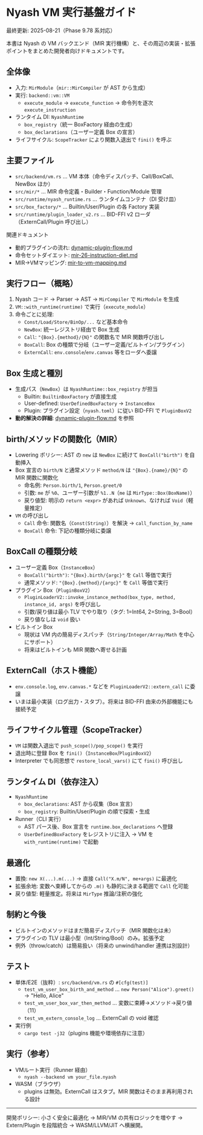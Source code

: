 # Nyash VM 実行基盤ガイド

最終更新: 2025-08-21（Phase 9.78 系対応）

本書は Nyash の VM バックエンド（MIR 実行機構）と、その周辺の実装・拡張ポイントをまとめた開発者向けドキュメントです。

## 全体像
- 入力: `MirModule`（`mir::MirCompiler` が AST から生成）
- 実行: `backend::vm::VM`
  - `execute_module` → `execute_function` → 命令列を逐次 `execute_instruction`
- ランタイム DI: `NyashRuntime`
  - `box_registry`（統一 BoxFactory 経由の生成）
  - `box_declarations`（ユーザー定義 Box の宣言）
- ライフサイクル: `ScopeTracker` により関数入退出で `fini()` を呼ぶ

## 主要ファイル
- `src/backend/vm.rs` … VM 本体（命令ディスパッチ、Call/BoxCall、NewBox ほか）
- `src/mir/*` … MIR 命令定義・Builder・Function/Module 管理
- `src/runtime/nyash_runtime.rs` … ランタイムコンテナ（DI 受け皿）
- `src/box_factory/*` … Builtin/User/Plugin の各 Factory 実装
- `src/runtime/plugin_loader_v2.rs` … BID-FFI v2 ローダ（ExternCall/Plugin 呼び出し）

関連ドキュメント
- 動的プラグインの流れ: [dynamic-plugin-flow.md](./dynamic-plugin-flow.md)
- 命令セットダイエット: [mir-26-instruction-diet.md](./mir-26-instruction-diet.md)
- MIR→VMマッピング: [mir-to-vm-mapping.md](./mir-to-vm-mapping.md)

## 実行フロー（概略）
1) Nyash コード → Parser → AST → `MirCompiler` で `MirModule` を生成
2) `VM::with_runtime(runtime)` で実行（`execute_module`）
3) 命令ごとに処理:
   - `Const/Load/Store/BinOp/...` など基本命令
   - `NewBox`: 統一レジストリ経由で Box 生成
   - `Call`: `"{Box}.{method}/{N}"` の関数名で MIR 関数呼び出し
   - `BoxCall`: Box の種類で分岐（ユーザー定義/ビルトイン/プラグイン）
   - `ExternCall`: `env.console`/`env.canvas` 等をローダへ委譲

## Box 生成と種別
- 生成パス（`NewBox`）は `NyashRuntime::box_registry` が担当
  - Builtin: `BuiltinBoxFactory` が直接生成
  - User-defined: `UserDefinedBoxFactory` → `InstanceBox`
  - Plugin: プラグイン設定（`nyash.toml`）に従い BID-FFI で `PluginBoxV2`
- **動的解決の詳細**: [dynamic-plugin-flow.md](./dynamic-plugin-flow.md) を参照

## birth/メソッドの関数化（MIR）
- Lowering ポリシー: AST の `new` は `NewBox` に続けて `BoxCall("birth")` を自動挿入
- Box 宣言の `birth/N` と通常メソッド `method/N` は `"{Box}.{name}/{N}"` の MIR 関数に関数化
  - 命名例: `Person.birth/1`, `Person.greet/0`
  - 引数: `me` が `%0`、ユーザー引数が `%1..N`（`me` は `MirType::Box(BoxName)`）
  - 戻り値型: 明示の `return <expr>` があれば `Unknown`、なければ `Void`（軽量推定）
- `VM` の呼び出し
  - `Call` 命令: 関数名（`Const(String)`）を解決 → `call_function_by_name`
  - `BoxCall` 命令: 下記の種類分岐に委譲

## BoxCall の種類分岐
- ユーザー定義 Box（`InstanceBox`）
  - `BoxCall("birth")`: `"{Box}.birth/{argc}"` を `Call` 等価で実行
  - 通常メソッド: `"{Box}.{method}/{argc}"` を `Call` 等価で実行
- プラグイン Box（`PluginBoxV2`）
  - `PluginLoaderV2::invoke_instance_method(box_type, method, instance_id, args)` を呼び出し
  - 引数/戻り値は最小 TLV でやり取り（タグ: 1=Int64, 2=String, 3=Bool）
  - 戻り値なしは `void` 扱い
- ビルトイン Box
  - 現状は VM 内の簡易ディスパッチ（`String/Integer/Array/Math` を中心にサポート）
  - 将来はビルトインも MIR 関数へ寄せる計画

## ExternCall（ホスト機能）
- `env.console.log`, `env.canvas.*` などを `PluginLoaderV2::extern_call` に委譲
- いまは最小実装（ログ出力・スタブ）。将来は BID-FFI 由来の外部機能にも接続予定

## ライフサイクル管理（ScopeTracker）
- `VM` は関数入退出で `push_scope()/pop_scope()` を実行
- 退出時に登録 Box を `fini()`（`InstanceBox`/`PluginBoxV2`）
- Interpreter でも同思想で `restore_local_vars()` にて `fini()` 呼び出し

## ランタイム DI（依存注入）
- `NyashRuntime`
  - `box_declarations`: AST から収集（Box 宣言）
  - `box_registry`: Builtin/User/Plugin の順で探索・生成
- Runner（CLI 実行）
  - AST パース後、Box 宣言を `runtime.box_declarations` へ登録
  - `UserDefinedBoxFactory` をレジストリに注入 → VM を `with_runtime(runtime)` で起動

## 最適化
- 置換: `new X(...).m(...)` → 直接 `Call("X.m/N", me+args)` に最適化
- 拡張余地: 変数へ束縛してからの `.m()` も静的に決まる範囲で `Call` 化可能
- 戻り値型: 軽量推定。将来は `MirType` 推論/注釈の強化

## 制約と今後
- ビルトインのメソッドはまだ簡易ディスパッチ（MIR 関数化は未）
- プラグインの TLV は最小型（Int/String/Bool）のみ。拡張予定
- 例外（throw/catch）は簡易扱い（将来の unwind/handler 連携は別設計）

## テスト
- 単体/E2E（抜粋）: `src/backend/vm.rs` の `#[cfg(test)]`
  - `test_vm_user_box_birth_and_method` … `new Person("Alice").greet()` → "Hello, Alice"
  - `test_vm_user_box_var_then_method` … 変数に束縛→メソッド→戻り値（11）
  - `test_vm_extern_console_log` … ExternCall の void 確認
- 実行例
  - `cargo test -j32`（plugins 機能や環境依存に注意）

## 実行（参考）
- VMルート実行（Runner 経由）
  - `nyash --backend vm your_file.nyash`
- WASM（ブラウザ）
  - plugins は無効。ExternCall はスタブ。MIR 関数はそのまま再利用される設計

---
開発ポリシー: 小さく安全に最適化 → MIR/VM の共有ロジックを増やす → Extern/Plugin を段階統合 → WASM/LLVM/JIT へ横展開。
